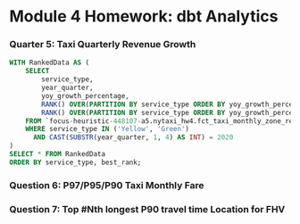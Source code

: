 # Module 4 Homework: dbt Analytics

### Quarter 5: Taxi Quarterly Revenue Growth

```sql
WITH RankedData AS (
    SELECT 
        service_type, 
        year_quarter, 
        yoy_growth_percentage,
        RANK() OVER(PARTITION BY service_type ORDER BY yoy_growth_percentage DESC) AS best_rank,
        RANK() OVER(PARTITION BY service_type ORDER BY yoy_growth_percentage ASC) AS worst_rank
    FROM `focus-heuristic-448107-a5.nytaxi_hw4.fct_taxi_monthly_zone_revenue`
    WHERE service_type IN ('Yellow', 'Green')
      AND CAST(SUBSTR(year_quarter, 1, 4) AS INT) = 2020
)
SELECT * FROM RankedData
ORDER BY service_type, best_rank;
```



### Question 6: P97/P95/P90 Taxi Monthly Fare




### Question 7: Top #Nth longest P90 travel time Location for FHV